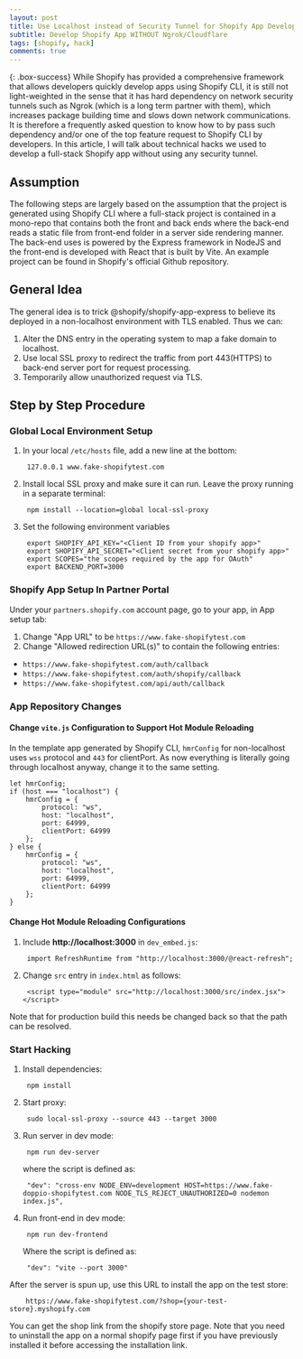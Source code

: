 ```yaml
---
layout: post
title: Use Localhost instead of Security Tunnel for Shopify App Development Testing
subtitle: Develop Shopify App WITHOUT Ngrok/Cloudflare
tags: [shopify, hack]
comments: true
---
```


{: .box-success}
While Shopify has provided a comprehensive framework that allows developers quickly develop apps using Shopify CLI, it is still not light-weighted in the sense that it has hard dependency on network security tunnels such as Ngrok (which is a long term partner with them), which increases package building time and slows down network communications. It is therefore a frequently asked question to know how to by pass such dependency and/or one of the top feature request to Shopify CLI by developers. In this article, I will talk about technical hacks we used to develop a full-stack Shopify app without using any security tunnel. 

## Assumption
The following steps are largely based on the assumption that the project is generated using Shopify CLI where a full-stack project is contained in a mono-repo that contains both the front and back ends where the back-end reads a static file from front-end folder in a server side rendering manner. The back-end uses is powered by the Express framework in NodeJS and the front-end is developed with React that is built by Vite. An example project can be found in Shopify's official Github repository.

## General Idea
The general idea is to trick @shopify/shopify-app-express to believe its deployed in a non-localhost environment with TLS enabled. Thus we can:

1. Alter the DNS entry in the operating system to map a fake domain to localhost.
2. Use local SSL proxy to redirect the traffic from port 443(HTTPS) to back-end server port for request processing.
3. Temporarily allow unauthorized request via TLS. 

## Step by Step Procedure

### Global Local Environment Setup

1. In your local `/etc/hosts` file, add a new line at the bottom:

        127.0.0.1 www.fake-shopifytest.com
       
2. Install local SSL proxy and make sure it can run. Leave the proxy running in a separate terminal:
        
        npm install --location=global local-ssl-proxy

3. Set the following environment variables

        export SHOPIFY_API_KEY="<Client ID from your shopify app>"
        export SHOPIFY_API_SECRET="<Client secret from your shopify app>"
        export SCOPES="the scopes required by the app for OAuth"
        export BACKEND_PORT=3000

### Shopify App Setup In Partner Portal

Under your `partners.shopify.com` account page, go to your app, in App setup tab:

1. Change "App URL" to be `https://www.fake-shopifytest.com`
2. Change "Allowed redirection URL(s)" to contain the following entries:
  - `https://www.fake-shopifytest.com/auth/callback`
  - `https://www.fake-shopifytest.com/auth/shopify/callback`
  - `https://www.fake-shopifytest.com/api/auth/callback`

### App Repository Changes

#### Change `vite.js` Configuration to Support Hot Module Reloading
In the template app generated by Shopify CLI, `hmrConfig` for non-localhost uses `wss` protocol and `443` for clientPort. As now everything is literally going through localhost anyway, change it to the same setting.

```
let hmrConfig;
if (host === "localhost") {
    hmrConfig = {
        protocol: "ws",
        host: "localhost",
        port: 64999,
        clientPort: 64999
    };
} else {
    hmrConfig = {
        protocol: "ws",
        host: "localhost",
        port: 64999,
        clientPort: 64999
    };
}
```

#### Change Hot Module Reloading Configurations 

1. Include **http://localhost:3000** in `dev_embed.js`:

        import RefreshRuntime from "http://localhost:3000/@react-refresh";

2. Change `src` entry in `index.html` as follows:

        <script type="module" src="http://localhost:3000/src/index.jsx"></script>

Note that for production build this needs be changed back so that the path can be resolved.

### Start Hacking

1. Install dependencies:
       
        npm install

2. Start proxy:

        sudo local-ssl-proxy --source 443 --target 3000

3. Run server in dev mode:

        npm run dev-server

    where the script is defined as:

        "dev": "cross-env NODE_ENV=development HOST=https://www.fake-doppio-shopifytest.com NODE_TLS_REJECT_UNAUTHORIZED=0 nodemon index.js",

4. Run front-end in dev mode:

        npm run dev-frontend

    Where the script is defined as:

        "dev": "vite --port 3000"

After the server is spun up, use this URL to install the app on the test store:

        https://www.fake-shopifytest.com/?shop={your-test-store}.myshopify.com

You can get the shop link from the shopify store page.
Note that you need to uninstall the app on a normal shopify page first if you have previously installed it
before accessing the installation link.

